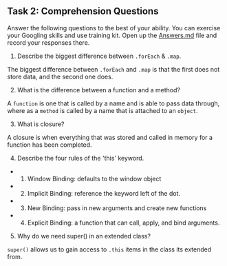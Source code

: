 ## Task 2: Comprehension Questions
Answer the following questions to the best of your ability. You can exercise your Googling skills and use training kit.  Open up the [Answers.md](Answers.md) file and record your responses there.

1. Describe the biggest difference between `.forEach` & `.map`.

The biggest difference between `.forEach` and `.map` is that the first does not store data, and the second one does.

2. What is the difference between a function and a method?

A `function` is one that is called by a name and is able to pass data through, where as a `method` is called by a name that is attached to an `object`.

3. What is closure?

A closure is when everything that was stored and called in memory for a function has been completed.

4. Describe the four rules of the 'this' keyword.

* 1. Window Binding: defaults to the window object
* 2. Implicit Binding: reference the keyword left of the dot.
* 3. New Binding: pass in new arguments and create new functions
* 4. Explicit Binding: a function that can call, apply, and bind arguments.

5. Why do we need super() in an extended class?

`super()` allows us to gain access to `.this` items in the class its extended from.

